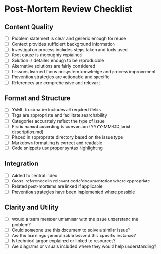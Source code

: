 # Post-Mortem Review Checklist

## Content Quality
- [ ] Problem statement is clear and generic enough for reuse
- [ ] Context provides sufficient background information
- [ ] Investigation process includes steps taken and tools used
- [ ] Root cause is thoroughly explained
- [ ] Solution is detailed enough to be reproducible
- [ ] Alternative solutions are fairly considered
- [ ] Lessons learned focus on system knowledge and process improvement
- [ ] Prevention strategies are actionable and specific
- [ ] References are comprehensive and relevant

## Format and Structure
- [ ] YAML frontmatter includes all required fields
- [ ] Tags are appropriate and facilitate searchability
- [ ] Categories accurately reflect the type of issue
- [ ] File is named according to convention (YYYY-MM-DD_brief-description.md)
- [ ] Placed in appropriate directory based on the issue type
- [ ] Markdown formatting is correct and readable
- [ ] Code snippets use proper syntax highlighting

## Integration
- [ ] Added to central index
- [ ] Cross-referenced in relevant code/documentation where appropriate
- [ ] Related post-mortems are linked if applicable
- [ ] Prevention strategies have been implemented where possible

## Clarity and Utility
- [ ] Would a team member unfamiliar with the issue understand the problem?
- [ ] Could someone use this document to solve a similar issue?
- [ ] Are the learnings generalizable beyond this specific instance?
- [ ] Is technical jargon explained or linked to resources?
- [ ] Are diagrams or visuals included where they would help understanding?